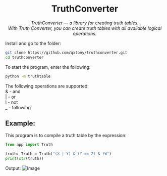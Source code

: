 <h1 align="center" name="name">TruthConverter</h1>
<p align="center">
    <em>
        TruthConverter — a library for creating truth tables.<br>
        With Truth Converter, you can create truth tables with all available logical operations.
    </em>
</p>



Install and go to the folder:

```bash
git clone https://github.com/qxtony/truthconverter.git
cd truthconverter
```

To start the program, enter the following:
```sh
python -m truthtable
```

The following operations are supported:</br>
& - and</br>
| - or</br>
! - not</br>
_ - following</br>

## Example:

This program is to compile a truth table by the expression:
```python
from app import Truth

truth: Truth = Truth("(X | Y) & (Y == Z) & !W")
print(str(truth))
```

Output:
![Image](https://user-images.githubusercontent.com/71513188/213754877-58b26249-f582-4e1c-bb46-28df14280220.png)

